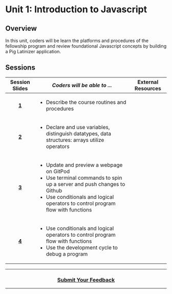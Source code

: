 # Unit 1: Introduction to Javascript

## Overview
In this unit, coders will be learn the platforms and procedures of the fellowship program and review foundational Javascript concepts by building a Pig Latinizer application.

## Sessions 
|Session Slides|*Coders will be able to ...*|External Resources
|:-------:|-------|:-------:|
|[**1**](https://drive.google.com/open?id=1tZN-dTr-L1dOtov1W8C8hidoJ2i_SrFdi1xQobV2pbc)|<ul><li>Describe the course routines and procedures</li></ul>||
|[**2**](https://drive.google.com/open?id=1R4GlahupNPp950W5qLhPuSHt26N5w82FCG1E4P3A4eA)|<ul><li>Declare and use variables, distinguish datatypes, data structures: arrays utilize operators</li></ul>||
|[**3**](https://drive.google.com/open?id=10CQF92xa8OxR0wUG2UnTqDPavuuKuEGq9ZVPiClTTNc)|<ul><li>Update and preview a webpage on GitPod</li><li>Use terminal commands to spin up a server and push changes to Github</li><li>Use conditionals and logical operators to control program flow with functions</li></ul> ||
|[**4**](https://drive.google.com/open?id=1vYAM6HiDkJU6g-0dvKdwkJTifRpEpPb0jG--rUHa7-s)|<ul><li>Use conditionals and logical operators to control program flow with functions</li><li>Use the development cycle to debug a program </li></ul> ||

----
<h3 align="center"><a href="https://docs.google.com/forms/d/e/1FAIpQLSeLpI-m6UKvIxk97F8R1iidFRaYXJ3dfcUuIjx2Pz0WMfO1SA/viewform">Submit Your Feedback</a>  </h3>

----
